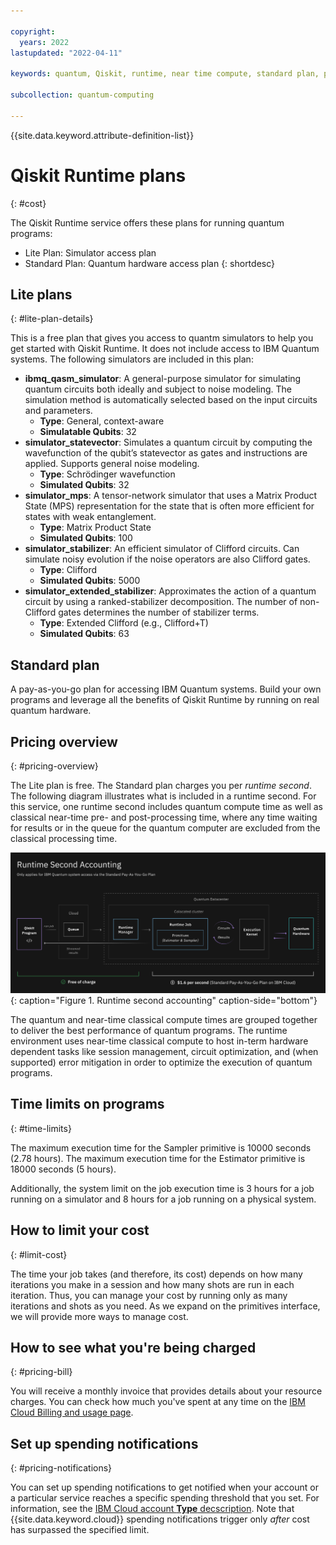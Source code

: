 ```yaml
---

copyright:
  years: 2022
lastupdated: "2022-04-11"

keywords: quantum, Qiskit, runtime, near time compute, standard plan, pay-as-you-go, lite plan

subcollection: quantum-computing

---
```


{{site.data.keyword.attribute-definition-list}}


# Qiskit Runtime plans
{: #cost}

The Qiskit Runtime service offers these plans for running quantum programs:
- Lite Plan: Simulator access plan
- Standard Plan: Quantum hardware access plan
{: shortdesc}

## Lite plans
{: #lite-plan-details}

This is a free plan that gives you access to quantm simulators to help you get started with Qiskit Runtime. It does not include access to IBM Quantum systems. The following simulators are included in this plan:


- **ibmq_qasm_simulator**: A general-purpose simulator for simulating quantum circuits both ideally and subject to noise modeling. The simulation method is automatically selected based on the input circuits and parameters.
   - **Type**: General, context-aware
   - **Simulatable Qubits**: 32
- **simulator_statevector**: Simulates a quantum circuit by computing the wavefunction of the qubit’s statevector as gates and instructions are applied. Supports general noise modeling.
    - **Type**: Schrödinger wavefunction
    - **Simulated Qubits**: 32
- **simulator_mps**: A tensor-network simulator that uses a Matrix Product State (MPS) representation for the state that is often more efficient for states with weak entanglement.
   - **Type**: Matrix Product State
   - **Simulated Qubits**: 100
- **simulator_stabilizer**: An efficient simulator of Clifford circuits. Can simulate noisy evolution if the noise operators are also Clifford gates.
   - **Type**: Clifford
   - **Simulated Qubits**: 5000
- **simulator_extended_stabilizer**: Approximates the action of a quantum circuit by using a ranked-stabilizer decomposition. The number of non-Clifford gates determines the number of stabilizer terms.
   - **Type**: Extended Clifford (e.g., Clifford+T)
   - **Simulated Qubits**: 63

## Standard plan

A pay-as-you-go plan for accessing IBM Quantum systems. Build your own programs and leverage all the benefits of Qiskit Runtime by running on real quantum hardware.

## Pricing overview
{: #pricing-overview}

The Lite plan is free. The Standard plan charges you per _runtime second_. The following diagram illustrates what is included in a runtime second. For this service, one runtime second includes quantum compute time as well as classical near-time pre- and post-processing time, where any time waiting for results or in the queue for the quantum computer are excluded from the classical processing time.

![This diagram shows that everything before the program starts (such as queuing) is free.  The Once the job starts, it costs $1.60 per second.](images/Runtime_Accounting_Diagram.png "Runtime second accounting"){: caption="Figure 1. Runtime second accounting" caption-side="bottom"}

The quantum and near-time classical compute times are grouped together to deliver the best performance of quantum programs. The runtime environment uses near-time classical compute to host in-term hardware dependent tasks like session management, circuit optimization, and (when supported) error mitigation in order to optimize the execution of quantum programs.

## Time limits on programs
{: #time-limits}

The maximum execution time for the Sampler primitive is 10000 seconds (2.78 hours). The maximum execution time for the Estimator primitive is 18000 seconds (5 hours).

Additionally, the system limit on the job execution time is 3 hours for a job running on a simulator and 8 hours for a job running on a physical system.

## How to limit your cost
{: #limit-cost}

The time your job takes (and therefore, its cost) depends on how many iterations you make in a session and how many shots are run in each iteration. Thus, you can manage your cost by running only as many iterations and shots as you need. As we expand on the primitives interface, we will provide more ways to manage cost. 

## How to see what you're being charged
{: #pricing-bill}

You will receive a monthly invoice that provides details about your resource charges. You can check how much you've spent at any time on the [IBM Cloud Billing and usage page](https://cloud.ibm.com/billing).

## Set up spending notifications
{: #pricing-notifications}

You can set up spending notifications to get notified when your account or a particular service reaches a specific spending threshold that you set. For information, see the [IBM Cloud account **Type** decscription](https://cloud.ibm.com/docs/account?topic=account-accounts). Note that {{site.data.keyword.cloud}} spending notifications trigger only _after_ cost has surpassed the specified limit.
